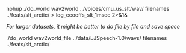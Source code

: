 nohup ./do_world wav2world ../voices/cmu_us_slt/wav/ filenames ../feats/slt_arctic/ > log_ccoeffs_slt_1msec 2>&1&


*For larger datasets, it might be better to do file by file and save space* 


./do_world wav2world_file ../data/LJSpeech-1.0/wavs/ filenames ../feats/slt_arctic/
